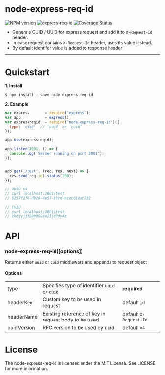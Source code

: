 # node-express-req-id
[![NPM version][npm-image]][npm-url] ![express-req-id](https://github.com/rajeshkumaravel/express-req-id/workflows/express-req-id/badge.svg?branch=master) [![Coverage Status](https://coveralls.io/repos/github/rajeshkumaravel/express-req-id/badge.svg?branch=master)](https://coveralls.io/github/rajeshkumaravel/express-req-id?branch=master)

- Generate CUID / UUID for express request and add it to `X-Request-Id` header.
- In case request contains `X-Request-Id` header, uses its value instead.
- By default identifer value is added to response header

---

# Quickstart

**1. Install**

```
$ npm install --save node-express-req-id
```

**2. Example**

```js
var express       = require('express');
var app           = express();
var expressreqid  = require('node-express-req-id')({
  type: 'cuid'  // `uuid` or `cuid`
});

app.use(expressreqid);

app.listen(3001, () => {
  console.log('Server running on port 3001');
});


app.get('/test', (req, res, next) => {
  res.send(req.id).status(200);
});

// UUID v4
// curl localhost:3001/test
// 5257f2f6-d826-4e57-8bcd-bcec01dac732

// CUID
// curl localhost:3001/test
// ckdjyjj9200008se21jd9dy4z
```

# API

### node-express-req-id([options])

Returns either `uuid` or `cuid` middleware and appends to request object

#### Options

|  |  |  |
| --- | --- | --- |
| type | Specifies type of identifier `uuid` or `cuid` | **required**
| headerKey | Custom key to be used in request | default `id` |
| headerName | Existing reference of key in request body to be used | default `X-Request-Id` |
| uuidVersion | RFC version to be used by uuid | default `v4` |

# License

The node-express-req-id is licensed under the MIT License. See LICENSE for more information.

[npm-url]: https://npmjs.org/package/node-express-req-id
[npm-image]: http://img.shields.io/npm/v/node-express-req-id.svg

